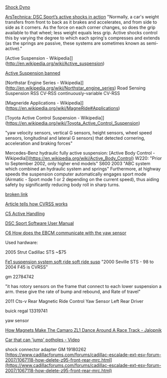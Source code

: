 [Shock Dyno](Shock-Dyno)

[ArsTechnica: DSC Sport’s active shocks in action](https://arstechnica.com/cars/2015/07/the-future-of-car-suspension-is-here-dsc-sports-active-shocks-in-action/)
"Normally, a car's weight transfers from front to back as it brakes and accelerates, and from side to side as it corners. As the force on each corner changes, so does the grip available to that wheel; less weight equals less grip. Active shocks control this by varying the degree to which each spring's compresses and extends (as the springs are passive, these systems are sometimes known as semi-active)."


[Active Suspension - Wikipedia]](http://en.wikipedia.org/wiki/Active_suspension)

[Active Suspension banned](http://www.f1fanatic.co.uk/2007/05/17/banned-active-suspension/)

[Northstar Engine Series - Wikipedia]](http://en.wikipedia.org/wiki/Northstar_engine_series)
Road Sensing Suspension
RSS
CV-RSS continuously-variable CV-RSS

[Magneride Applications - Wikipedia]](https://en.wikipedia.org/wiki/MagneRide#Applications)

[Toyota Active Control Suspension - Wikipedia]](https://en.wikipedia.org/wiki/Toyota_Active_Control_Suspension)

"yaw velocity sensors, vertical G sensors, height sensors, wheel speed sensors, longitudinal and lateral G sensors) that detected cornering, acceleration and braking forces"

Mercedes-Benz hydraulic fully active suspension: [Active Body Control - Wikipedia]](https://en.wikipedia.org/wiki/Active_Body_Control)
W220: "Prior to September 2002, only higher end models" S600 2003 "ABC system which combined an hydraulic system and springs"
Furthermore, at highway speeds the suspension computer automatically engages sport mode (Airmatic - Sport mode 1 or 2 depending on the current speed), thus aiding safety by significantly reducing body roll in sharp turns.


[broken link](http://www.drifting.com/forums/tech-discussion-forum/6741-suspension-101-stiffer-is-better-text-by-tanabe-u-s-a.html)

[Article tells how CVRSS works](http://www.cadillacforums.com/forums/suspension-brakes-tires/175670-article-tells-how-cvrss-works.html)

[C5 Active Handling](http://www.corvetteactioncenter.com/tech/c5/activehandling.html)

[DSC Sport Software User Manual](http://www.dscsport.com/wp-content/uploads/2017/01/DSC-Sport_Software-User-Manual.pdf)

[C6 How does the EBCM communicate with the yaw sensor](https://www.corvetteforum.com/forums/c6-corvette-general-discussion/3778441-how-does-the-ebcm-communicate-with-the-yaw-sensor.html)

Used hardware:

2005 Strut Cadillac STS ~$75

[Fe1 suspension system,soft ride soft ride susp](http://www.cadillacforums.com/forums/cadillac-seville-cadillac-eldorado-forum/212531-fe1-suspension-system-soft-ride-soft.html)
"2000 Seville STS - 98 to 2004 F45 is CVRSS"

gm 22784742 

"it has rotory sensors on the frame that connect to each lower suspension a arm. these give the rate of bump and rebound, and Rate of travel"

2011 Cts-v Rear Magnetic Ride Control Yaw Sensor Left Rear Driver

buick regal 13319741

yaw sensor

[How Magnets Make The Camaro ZL1 Dance Around A Race Track - Jalopnik](http://jalopnik.com/5932764/how-magnets-make-the-camaro-zl1-dance-around-a-race-track)


[Car that can 'jump' potholes - Video](https://www.youtube.com/watch?v=DS9LjHSTofw)

shock connector adapter GM 19180262 [https://www.cadillacforums.com/forums/cadillac-escalade-ext-esv-forum-2007/1067118-how-delete-z95-front-rear-mrc.html](https://www.cadillacforums.com/forums/cadillac-escalade-ext-esv-forum-2007/1067118-how-delete-z95-front-rear-mrc.html)
